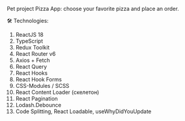 Pet project Pizza App: choose your favorite pizza and place an order.

🛠 Technologies:
1. ReactJS 18
2. TypeScript
3. Redux Toolkit 
4. React Router v6 
5. Axios + Fetch
6. React Query
7. React Hooks
8. React Hook Forms
9. CSS-Modules / SCSS 
10. React Content Loader (скелетон)
11. React Pagination 
12. Lodash.Debounce
13. Code Splitting, React Loadable, useWhyDidYouUpdate

